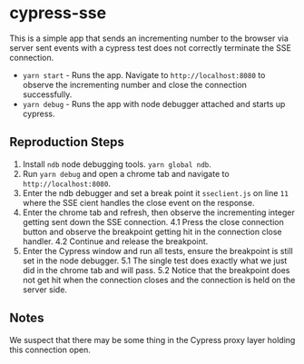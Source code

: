 # cypress-sse

This is a simple app that sends an incrementing number to the browser via server sent events with a cypress test does not correctly terminate the SSE connection.

- `yarn start` - Runs the app. Navigate to `http://localhost:8080` to observe the incrementing number and close the connection successfully.
- `yarn debug` - Runs the app with node debugger attached and starts up cypress.

## Reproduction Steps

1. Install `ndb` node debugging tools. `yarn global ndb`.
2. Run `yarn debug` and open a chrome tab and navigate to `http://localhost:8080`.
3. Enter the ndb debugger and set a break point it `sseclient.js` on line `11` where the SSE cient handles the close event on the response.
4. Enter the chrome tab and refresh, then observe the incrementing integer getting sent down the SSE connection.
   4.1 Press the close connection button and observe the breakpoint getting hit in the connection close handler.
   4.2 Continue and release the breakpoint.
5. Enter the Cypress window and run all tests, ensure the breakpoint is still set in the node debugger.
   5.1 The single test does exactly what we just did in the chrome tab and will pass.
   5.2 Notice that the breakpoint does not get hit when the connection closes and the connection is held on the server side.

## Notes

We suspect that there may be some thing in the Cypress proxy layer holding this connection open.
